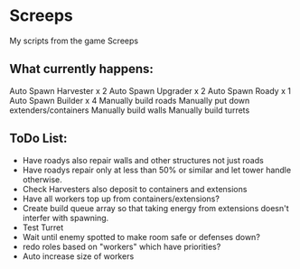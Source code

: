 # Screeps

My scripts from the game Screeps

## What currently happens:

Auto Spawn Harvester x 2
Auto Spawn Upgrader x 2
Auto Spawn Roady x 1
Auto Spawn Builder x 4
Manually build roads
Manually put down extenders/containers
Manually build walls
Manually build turrets

## ToDo List:

* Have roadys also repair walls and other structures not just roads
* Have roadys repair only at less than 50% or similar and let tower handle otherwise.
* Check Harvesters also deposit to containers and extensions
* Have all workers top up from containers/extensions?
* Create build queue array so that taking energy from extensions doesn't interfer with spawning.
* Test Turret
* Wait until enemy spotted to make room safe or defenses down?
* redo roles based on "workers" which have priorities?
* Auto increase size of workers